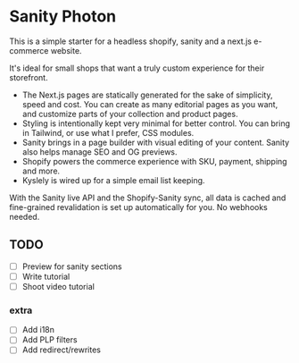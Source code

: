 # Sanity Photon

This is a simple starter for a headless shopify, sanity and a next.js e-commerce website.

It's ideal for small shops that want a truly custom experience for their storefront.

- The Next.js pages are statically generated for the sake of simplicity, speed and cost. You can create as many editorial pages as you want, and customize parts of your collection and product pages.
- Styling is intentionally kept very minimal for better control. You can bring in Tailwind, or use what I prefer, CSS modules.
- Sanity brings in a page builder with visual editing of your content. Sanity also helps manage SEO and OG previews.
- Shopify powers the commerce experience with SKU, payment, shipping and more.
- Kyslely is wired up for a simple email list keeping.

With the Sanity live API and the Shopify-Sanity sync, all data is cached and fine-grained revalidation is set up automatically for you. No webhooks needed.

## TODO

- [ ] Preview for sanity sections
- [ ] Write tutorial
- [ ] Shoot video tutorial

### extra

- [ ] Add i18n
- [ ] Add PLP filters
- [ ] Add redirect/rewrites
